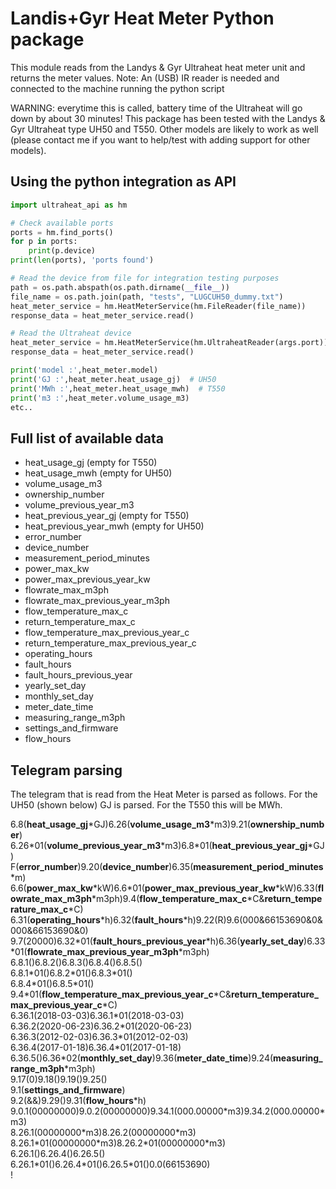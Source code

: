# Landis+Gyr Heat Meter Python package
This module reads from the Landys & Gyr Ultraheat heat meter unit and returns the meter values.
Note: An (USB) IR reader is needed and connected to the machine running the python script

WARNING: everytime this is called, battery time of the Ultraheat will go down by about 30 minutes!
This package has been tested with the Landys & Gyr Ultraheat type UH50 and T550. Other models are likely to work as well (please contact me if you want to help/test with adding support for other models).

## Using the python integration as API
```python
import ultraheat_api as hm

# Check available ports
ports = hm.find_ports() 
for p in ports:
    print(p.device)
print(len(ports), 'ports found')

# Read the device from file for integration testing purposes
path = os.path.abspath(os.path.dirname(__file__))
file_name = os.path.join(path, "tests", "LUGCUH50_dummy.txt")
heat_meter_service = hm.HeatMeterService(hm.FileReader(file_name))
response_data = heat_meter_service.read()

# Read the Ultraheat device
heat_meter_service = hm.HeatMeterService(hm.UltraheatReader(args.port))
response_data = heat_meter_service.read()

print('model :',heat_meter.model)
print('GJ :',heat_meter.heat_usage_gj)  # UH50 
print('MWh :',heat_meter.heat_usage_mwh)  # T550 
print('m3 :',heat_meter.volume_usage_m3)
etc..

```
## Full list of available data
- heat_usage_gj (empty for T550)
- heat_usage_mwh (empty for UH50)
- volume_usage_m3
- ownership_number
- volume_previous_year_m3
- heat_previous_year_gj (empty for T550)
- heat_previous_year_mwh (empty for UH50)
- error_number
- device_number
- measurement_period_minutes
- power_max_kw
- power_max_previous_year_kw
- flowrate_max_m3ph
- flowrate_max_previous_year_m3ph
- flow_temperature_max_c
- return_temperature_max_c
- flow_temperature_max_previous_year_c
- return_temperature_max_previous_year_c
- operating_hours
- fault_hours
- fault_hours_previous_year
- yearly_set_day
- monthly_set_day
- meter_date_time
- measuring_range_m3ph
- settings_and_firmware
- flow_hours

## Telegram parsing
The telegram that is read from the Heat Meter is parsed as follows. 
For the UH50 (shown below) GJ is parsed. For the T550 this will be MWh.

6.8(**heat_usage_gj**\*GJ)6.26(**volume_usage_m3**\*m3)9.21(**ownership_number**)  
6.26\*01(**volume_previous_year_m3**\*m3)6.8\*01(**heat_previous_year_gj**\*GJ)  
F(**error_number**)9.20(**device_number**)6.35(**measurement_period_minutes**\*m)  
6.6(**power_max_kw**\*kW)6.6\*01(**power_max_previous_year_kw**\*kW)6.33(**flowrate_max_m3ph**\*m3ph)9.4(**flow_temperature_max_c**\*C&**return_temperature_max_c**\*C)  
6.31(**operating_hours**\*h)6.32(**fault_hours**\*h)9.22(R)9.6(000&66153690&0&000&66153690&0)  
9.7(20000)6.32\*01(**fault_hours_previous_year**\*h)6.36(**yearly_set_day**)6.33\*01(**flowrate_max_previous_year_m3ph**\*m3ph)  
6.8.1()6.8.2()6.8.3()6.8.4()6.8.5()  
6.8.1\*01()6.8.2\*01()6.8.3\*01()  
6.8.4\*01()6.8.5\*01()  
9.4\*01(**flow_temperature_max_previous_year_c**\*C&**return_temperature_max_previous_year_c**\*C)  
6.36.1(2018-03-03)6.36.1\*01(2018-03-03)  
6.36.2(2020-06-23)6.36.2\*01(2020-06-23)  
6.36.3(2012-02-03)6.36.3\*01(2012-02-03)  
6.36.4(2017-01-18)6.36.4\*01(2017-01-18)  
6.36.5()6.36\*02(**monthly_set_day**)9.36(**meter_date_time**)9.24(**measuring_range_m3ph**\*m3ph)  
9.17(0)9.18()9.19()9.25()  
9.1(**settings_and_firmware**)  
9.2(&&)9.29()9.31(**flow_hours**\*h)  
9.0.1(00000000)9.0.2(00000000)9.34.1(000.00000\*m3)9.34.2(000.00000\*m3)  
8.26.1(00000000\*m3)8.26.2(00000000\*m3)  
8.26.1\*01(00000000\*m3)8.26.2\*01(00000000\*m3)    
6.26.1()6.26.4()6.26.5()  
6.26.1\*01()6.26.4\*01()6.26.5\*01()0.0(66153690)  
!